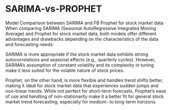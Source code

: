 # SARIMA-vs-PROPHET
Model Comparison between SARIMA and FB Prophet for stock market data
When comparing SARIMA (Seasonal AutoRegressive Integrated Moving Average) and Prophet for stock market data, both models offer different advantages and drawbacks depending on the characteristics of the data and forecasting needs:

SARIMA is more appropriate if the stock market data exhibits strong autocorrelations and seasonal effects (e.g., quarterly cycles). However, SARIMA’s assumption of constant volatility and its complexity in tuning make it less suited for the volatile nature of stock prices.

Prophet, on the other hand, is more flexible and handles trend shifts better, making it ideal for stock market data that experiences sudden jumps and non-linear trends. While not perfect for short-term forecasts, Prophet’s ease of use and handling of non-stationarity make it a better fit for general stock market trend forecasting, especially for medium- to long-term horizons.
